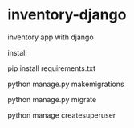 # inventory-django
inventory app with django

install

pip install requirements.txt

python manage.py makemigrations

python manage.py migrate

python manage createsuperuser
